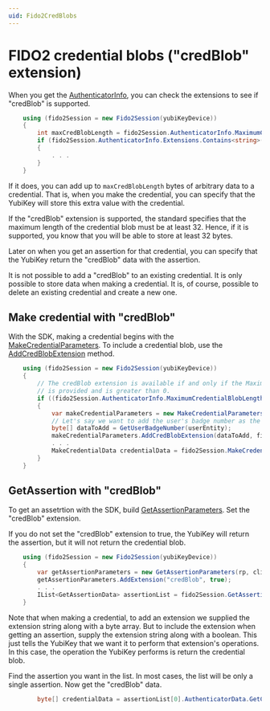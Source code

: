 ```yaml
---
uid: Fido2CredBlobs
---
```


<!-- Copyright 2022 Yubico AB

Licensed under the Apache License, Version 2.0 (the "License");
you may not use this file except in compliance with the License.
You may obtain a copy of the License at

    http://www.apache.org/licenses/LICENSE-2.0

Unless required by applicable law or agreed to in writing, software
distributed under the License is distributed on an "AS IS" BASIS,
WITHOUT WARRANTIES OR CONDITIONS OF ANY KIND, either express or implied.
See the License for the specific language governing permissions and
limitations under the License. -->

# FIDO2 credential blobs ("credBlob" extension)

When you get the [AuthenticatorInfo](xref:Yubico.YubiKey.Fido2.AuthenticatorInfo), you can
check the extensions to see if "credBlob" is supported.

```C#
    using (fido2Session = new Fido2Session(yubiKeyDevice))
    {
        int maxCredBlobLength = fido2Session.AuthenticatorInfo.MaximumCredentialBlobLength ?? 0;
        if (fido2Session.AuthenticatorInfo.Extensions.Contains<string>("credBlob") && (maxCredBlobLength > 0))
        {
            . . .
        }
    }
```

If it does, you can add up to `maxCredBlobLength` bytes of arbitrary data to a credential.
That is, when you make the credential, you can specify that the YubiKey will store this
extra value with the credential.

If the "credBlob" extension is supported, the standard specifies that the maximum length
of the credential blob must be at least 32. Hence, if it is supported, you know that you
will be able to store at least 32 bytes.

Later on when you get an assertion for that credential, you can specify that the YubiKey
return the "credBlob" data with the assertion.

It is not possible to add a "credBlob" to an existing credential. It is only possible to
store data when making a credential. It is, of course, possible to delete an existing
credential and create a new one.

## Make credential with "credBlob"

With the SDK, making a credential begins with the
[MakeCredentialParameters](xref:Yubico.YubiKey.Fido2.MakeCredentialParameters). To include
a credential blob, use the
[AddCredBlobExtension](xref:Yubico.YubiKey.Fido2.MakeCredentialParameters.AddCredBlobExtension%2a)
method.

```C#
    using (fido2Session = new Fido2Session(yubiKeyDevice))
    {
        // The credBlob extension is available if and only if the MaximumCredentialBlobLength
        // is provided and is greater than 0.
        if ((fido2Session.AuthenticatorInfo.MaximumCredentialBlobLength ?? 0) > 0)
        {
            var makeCredentialParameters = new MakeCredentialParameters(rp, userEntity);
            // Let's say we want to add the user's badge number as the "credBlob". 
            byte[] dataToAdd = GetUserBadgeNumber(userEntity);
            makeCredentialParameters.AddCredBlobExtension(dataToAdd, fido2Session.AuthenticatorInfo);
            . . .
            MakeCredentialData credentialData = fido2Session.MakeCredential(makeCredentialParameters);
        }
    }
```

## GetAssertion with "credBlob"

To get an assetrtion with the SDK, build
[GetAssertionParameters](xref:Yubico.YubiKey.Fido2.GetAssertionParameters). Set the
"credBlob" extension.

If you do not set the "credBlob" extension to true, the YubiKey will return the assertion,
but it will not return the credential blob.

```C#
    using (fido2Session = new Fido2Session(yubiKeyDevice))
    {
        var getAssertionParameters = new GetAssertionParameters(rp, clientDataHash);
        getAssertionParameters.AddExtension("credBlob", true);
        . . .
        IList<GetAssertionData> assertionList = fido2Session.GetAssertions(getAssertionParameters);
    }
```

Note that when making a credential, to add an extension we supplied the extension string
along with a byte array. But to include the extension when getting an assertion, supply
the extension string along with a boolean. This just tells the YubiKey that we want it to
perform that extension's operations. In this case, the operation the YubiKey performs is
return the credential blob.

Find the assertion you want in the list. In most cases, the list will be only a single
assertion. Now get the "credBlob" data.

```C#
        byte[] credentialData = assertionList[0].AuthenticatorData.GetCredBlobExtension();
```
